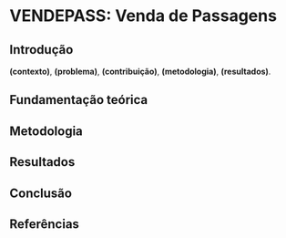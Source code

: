# VENDEPASS: Venda de Passagens
## Introdução
**(contexto)**, **(problema)**, **(contribuição)**, **(metodologia)**, **(resultados)**.

## Fundamentação teórica

## Metodologia

## Resultados

## Conclusão

## Referências
